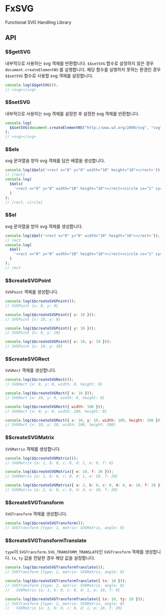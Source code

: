 # FxSVG

Functional SVG Handling Library

## API

### \$\$getSVG

내부적으로 사용하는 svg 객체를 반환합니다.
`$$setSVG` 함수로 설정하지 않은 경우 `document.createElementNS` 를 실행합니다.
해당 함수를 실행하지 못하는 환경인 경우 `$$setSVG` 함수로 사용할 svg 객체를 설정합니다.

```javascript
console.log($$getSVG());
// <svg></svg>
```

### \$\$setSVG

내부적으로 사용하는 svg 객체를 설정한 후 설정한 svg 객체를 반환합니다.

```javascript
console.log(
  $$setSVG(document.createElementNS("http://www.w3.org/2000/svg", "svg"))
);
// <svg></svg>
```

### \$\$els

svg 문자열을 받아 svg 객체를 담은 배열을 생성합니다.

```javascript
console.log($$els('<rect x="0" y="0" width="10" height="10"></rect>'));
// [rect]
console.log(
  $$els(
    '<rect x="0" y="0" width="10" height="10"></rect><circle cx="1" cy="1" r="5"></circle>'
  )
);
// [rect, circle]
```

### \$\$el

svg 문자열을 받아 svg 객체를 생성합니다.

```javascript
console.log($$el('<rect x="0" y="0" width="10" height="10"></rect>'));
// rect
console.log(
  $$el(
    '<rect x="0" y="0" width="10" height="10"></rect><circle cx="1" cy="1" r="5"></circle>'
  )
);
// rect
```

### \$\$createSVGPoint

`SVGPoint` 객체를 생성합니다.

```javascript
console.log($$createSVGPoint());
// SVGPoint {x: 0, y: 0}

console.log($$createSVGPoint({ x: 10 }));
// SVGPoint {x: 10, y: 0}

console.log($$createSVGPoint({ y: 10 }));
// SVGPoint {x: 0, y: 10}

console.log($$createSVGPoint({ x: 10, y: 10 }));
// SVGPoint {x: 10, y: 10}
```

### \$\$createSVGRect

`SVGRect` 객체를 생성합니다.

```javascript
console.log($$createSVGRect());
// SVGRect {x: 0, y: 0, width: 0, height: 0}

console.log($$createSVGRect({ x: 10 }));
// SVGRect {x: 10, y: 0, width: 0, height: 0}

console.log($$createSVGRect({ width: 100 }));
// SVGRect {x: 0, y: 0, width: 100, height: 0}

console.log($$createSVGRect({ x: 10, y: 10, width: 100, height: 100 }));
// SVGRect {x: 10, y: 10, width: 100, height: 100}
```

### \$\$createSVGMatrix

`SVGMatrix` 객체를 생성합니다.

```javascript
console.log($$createSVGMatrix());
// SVGMatrix {a: 1, b: 0, c: 0, d: 1, e: 0, f: 0}

console.log($$createSVGMatrix({ e: 10, f: 20 }));
// SVGMatrix {a: 1, b: 0, c: 0, d: 1, e: 10, f: 20}

console.log($$createSVGMatrix({ a: 2, b: 0, c: 0, d: 4, e: 10, f: 20 }));
// SVGMatrix {a: 2, b: 0, c: 0, d: 4, e: 10, f: 20}
```

### \$\$createSVGTransform

`SVGTransform` 객체를 생성합니다.

```javascript
console.log($$createSVGTransform());
// SVGTransform {type: 1, matrix: SVGMatrix, angle: 0}
```

### \$\$createSVGTransformTranslate

`type`이 `SVGTransform.SVG_TRANSFORM_TRANSLATE`인 `SVGTransform` 객체를 생성합니다.
`tx`, `ty` 값을 전달한 경우 해당 값을 설정합니다.

```javascript
console.log($$createSVGTransformTranslate());
// SVGTransform {type: 2, matrix: SVGMatrix, angle: 0}

console.log($$createSVGTransformTranslate({ tx: 10 }));
// SVGTransform {type: 2, matrix: SVGMatrix, angle: 0}
//   SVGMatrix {a: 1, b: 0, c: 0, d: 1, e: 10, f: 0}

console.log($$createSVGTransformTranslate({ tx: 10, ty: 20 }));
// SVGTransform {type: 2, matrix: SVGMatrix, angle: 0}
//   SVGMatrix {a: 1, b: 0, c: 0, d: 1, e: 10, f: 20}
```

